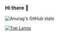 ### Hi there 👋

![Anurag's GitHub stats](https://github-readme-stats.vercel.app/api?username=Giovane55&count_private=true&show_icons=truee&theme=dracula)

[![Top Langs](https://github-readme-stats.vercel.app/api/top-langs/?username=Giovane55)](https://github.com/anuraghazra/github-readme-stats)

